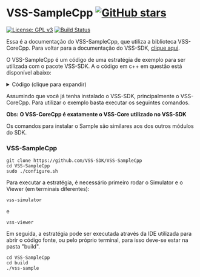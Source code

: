 # VSS-SampleCpp [![GitHub stars](https://img.shields.io/github/stars/VSS-SDK/VSS-SampleCpp.svg?style=social&label=Stars)](https://github.com/VSS-SDK/VSS-SampleCpp)

[![License: GPL v3](https://img.shields.io/badge/License-GPL%20v3-blue.svg)][gpl3]
[![Build Status](https://api.travis-ci.com/VSS-SDK/VSS-SampleCpp.svg?branch=master)][travis]

Essa é a documentação do VSS-SampleCpp, que utiliza a biblioteca VSS-CoreCpp.
Para voltar para a documentação do VSS-SDK, [clique aqui](https://vss-sdk.github.io/book/general.html).

O VSS-SampleCpp é um código de uma estratégia de exemplo para ser utilizada com o pacote VSS-SDK. A o código em c++ em questão está disponível abaixo:
<details>
    <summary> Código (clique para expandir) </summary>
    
```cpp
#include <Communications/StateReceiver.h>
#include <Communications/CommandSender.h>
#include <Communications/DebugSender.h>
#include "cstdlib"

using namespace vss;

IStateReceiver *stateReceiver;
ICommandSender *commandSender;
IDebugSender *debugSender;

State state;


void send_commands();
void send_debug();

int main(int argc, char** argv){
    srand(time(NULL));

    stateReceiver = new StateReceiver();
    commandSender = new CommandSender();
    debugSender = new DebugSender();

    stateReceiver->createSocket();
    commandSender->createSocket(TeamType::Yellow);
    debugSender->createSocket(TeamType::Yellow);

    while(true){
        state = stateReceiver->receiveState(FieldTransformationType::None);
        send_commands();
        send_debug();
    }

    return 0;
}

void send_commands(){
    Command command;

    for(int i = 0 ; i < 3 ; i++){
        WheelsCommand wheelsCommand;

        wheelsCommand.leftVel = 10;
        wheelsCommand.rightVel = -10;

        command.commands.push_back(wheelsCommand);
    }

    commandSender->sendCommand(command);
}


void send_debug(){
    vss::Debug debug;

    for(unsigned int i = 0 ; i < 3 ; i++){
        vss::Point point;

        point.x = state.teamYellow[i].x - 10 + rand()%20;
        point.y = state.teamYellow[i].y - 10 + rand()%20;

        debug.stepPoints.push_back(point);
    }

    for(unsigned int i = 0 ; i < 3 ; i++){
        vss::Pose pose;

        pose.x = state.teamYellow[i].x - 10 + rand()%20;
        pose.y = state.teamYellow[i].y - 10 + rand()%20;
        pose.angle = state.teamYellow[i].y - 10 + rand()%20;

        debug.finalPoses.push_back(pose);
    }

    for(unsigned int i = 0 ; i < 3 ; i++){
        vss::Path path;
        vss::Point point_1;
        vss::Point point_2;

        point_1.x = state.teamYellow[i].x;
        point_1.y = state.teamYellow[i].y;

        point_2.x = state.ball.x - 10 + rand()%20;
        point_2.y = state.ball.y - 10 + rand()%20;

        path.points.push_back(point_1);
        path.points.push_back(point_2);
    }

    debugSender->sendDebug(debug);
}
```
</details>

Assumindo que você já tenha instalado o VSS-SDK, principalmente o VSS-CoreCpp. Para utilizar o exemplo
basta executar os seguintes comandos.

**Obs: O VSS-CoreCpp é exatamente o VSS-Core utilizado no VSS-SDK**

Os comandos para instalar o Sample são similares aos dos outros módulos do SDK.

### VSS-SampleCpp
```
git clone https://github.com/VSS-SDK/VSS-SampleCpp
cd VSS-SampleCpp
sudo ./configure.sh
```

Para executar a estratégia, é necessário primeiro rodar o Simulator e o Viewer (em terminais diferentes):
```
vss-simulator
```
e
```
vss-viewer
```
Em seguida, a estratégia pode ser executada através da IDE utilizada para abrir o código fonte, ou pelo próprio terminal, para isso deve-se estar na pasta "build".
```
cd VSS-SampleCpp
cd build
./vss-sample
```



[gpl3]: http://www.gnu.org/licenses/gpl-3.0/
[travis]: https://travis-ci.com/VSS-SDK/VSS-SampleCpp
